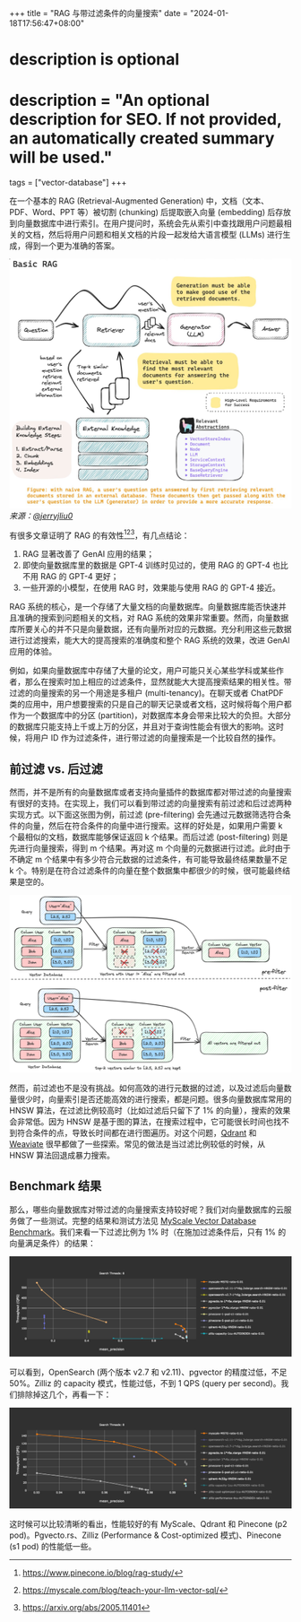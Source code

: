 +++
title = "RAG 与带过滤条件的向量搜索"
date = "2024-01-18T17:56:47+08:00"

#
# description is optional
#
# description = "An optional description for SEO. If not provided, an automatically created summary will be used."

tags = ["vector-database"]
+++

在一个基本的 RAG (Retrieval-Augmented Generation) 中，文档（文本、PDF、Word、PPT 等）被切割 (chunking) 后提取嵌入向量 (embedding) 后存放到向量数据库中进行索引。在用户提问时，系统会先从索引中查找跟用户问题最相关的文档，然后将用户问题和相关文档的片段一起发给大语言模型 (LLMs) 进行生成，得到一个更为准确的答案。

![Basic RAG](basic-rag.png)
*来源：[@jerryjliu0](https://twitter.com/jerryjliu0/status/1743323278100529254/photo/1)*

有很多文章证明了 RAG 的有效性[^1][^2][^3]，有几点结论：

1. RAG 显著改善了 GenAI 应用的结果；
2. 即使向量数据库里的数据是 GPT-4 训练时见过的，使用 RAG 的 GPT-4 也比不用 RAG 的 GPT-4 更好；
3. 一些开源的小模型，在使用 RAG 时，效果能与使用 RAG 的 GPT-4 接近。

RAG 系统的核心，是一个存储了大量文档的向量数据库。向量数据库能否快速并且准确的搜索到问题相关的文档，对 RAG 系统的效果非常重要。然而，向量数据库所要关心的并不只是向量数据，还有向量所对应的元数据。充分利用这些元数据进行过滤搜索，能大大的提高搜索的准确度和整个 RAG 系统的效果，改进 GenAI 应用的体验。

例如，如果向量数据库中存储了大量的论文，用户可能只关心某些学科或某些作者，那么在搜索时加上相应的过滤条件，显然就能大大提高搜索结果的相关性。带过滤的向量搜索的另一个用途是多租户 (multi-tenancy)。在聊天或者 ChatPDF 类的应用中，用户想要搜索的只是自己的聊天记录或者文档，这时候将每个用户都作为一个数据库中的分区 (partition)，对数据库本身会带来比较大的负担。大部分的数据库只能支持上千或上万的分区，并且对于查询性能会有很大的影响。这时候，将用户 ID 作为过滤条件，进行带过滤的向量搜索是一个比较自然的操作。

## 前过滤 vs. 后过滤

然而，并不是所有的向量数据库或者支持向量插件的数据库都对带过滤的向量搜索有很好的支持。在实现上，我们可以看到带过滤的向量搜索有前过滤和后过滤两种实现方式。以下面这张图为例，前过滤 (pre-filtering) 会先通过元数据筛选符合条件的向量，然后在符合条件的向量中进行搜索。这样的好处是，如果用户需要 k 个最相似的文档，数据库能够保证返回 k 个结果。而后过滤 (post-filtering) 则是先进行向量搜索，得到 m 个结果。再对这 m 个向量的元数据进行过滤。此时由于不确定 m 个结果中有多少符合元数据的过滤条件，有可能导致最终结果数量不足 k 个。特别是在符合过滤条件的向量在整个数据集中都很少的时候，很可能最终结果是空的。

![Pre-filtering vs. post-filtering](image.png)

然而，前过滤也不是没有挑战。如何高效的进行元数据的过滤，以及过滤后向量数量很少时，向量索引是否还能高效的进行搜索，都是问题。很多向量数据库常用的 HNSW 算法，在过滤比例较高时（比如过滤后只留下了 1% 的向量），搜索的效果会非常低。因为 HNSW 是基于图的算法，在搜索过程中，它可能很长时间也找不到符合条件的点，导致长时间都在进行图遍历。对这个问题，[Qdrant](https://blog.vasnetsov.com/posts/categorical-hnsw/) 和 [Weaviate](https://weaviate.io/developers/weaviate/current/architecture/prefiltering.html) 很早都做了一些探索。常见的做法是当过滤比例较低的时候，从 HNSW 算法回退成暴力搜索。

## Benchmark 结果

那么，哪些向量数据库对带过滤的向量搜索支持较好呢？我们对向量数据库的云服务做了一些测试。完整的结果和测试方法见 [MyScale Vector Database Benchmark](https://myscale.github.io/benchmark/)。我们来看一下过滤比例为 1% 时（在施加过滤条件后，只有 1% 的向量满足条件）的结果：

![All results](all-results.png)

可以看到，OpenSearch (两个版本 v2.7 和 v2.11)、pgvector 的精度过低，不足 50%。Zilliz 的 capacity 模式，性能过低，不到 1 QPS (query per second)。我们排除掉这几个，再看一下：

![Results](results.png)

这时候可以比较清晰的看出，性能较好的有 MyScale、Qdrant 和 Pinecone (p2 pod)。Pgvecto.rs、Zilliz (Performance & Cost-optimized 模式)、Pinecone (s1 pod) 的性能低一些。

[^1]: https://www.pinecone.io/blog/rag-study/
[^2]: https://myscale.com/blog/teach-your-llm-vector-sql/
[^3]: https://arxiv.org/abs/2005.11401
